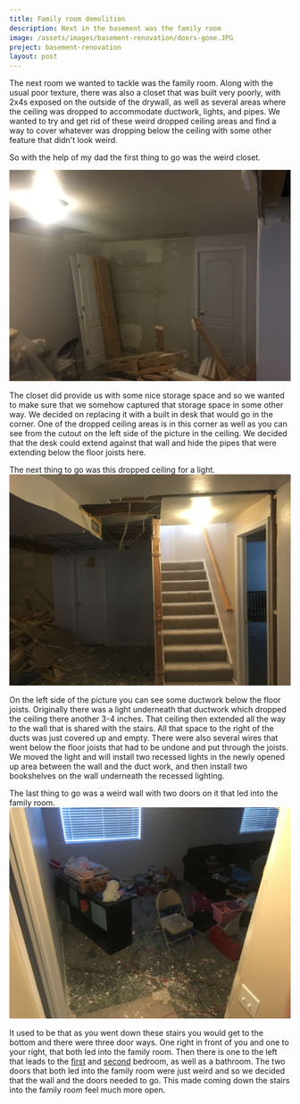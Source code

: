 ```yaml
---
title: Family room demolition
description: Next in the basement was the family room
image: /assets/images/basement-renovation/doors-gone.JPG
project: basement-renovation
layout: post
---
```


The next room we wanted to tackle was the family room. Along with the usual poor texture, there was also a closet that was built very poorly, with 2x4s exposed on the outside of the drywall, as well as several areas where the ceiling was dropped to accommodate ductwork, lights, and pipes.  We wanted to try and get rid of these weird dropped ceiling areas and find a way to cover whatever was dropping below the ceiling with some other feature that didn't look weird.

So with the help of my dad the first thing to go was the weird closet.

![The demolished closet](/assets/images/basement-renovation/closet-gone.JPG)

The closet did provide us with some nice storage space and so we wanted to make sure that we somehow captured that storage space in some other way. We decided on replacing it with a built in desk that would go in the corner. One of the dropped ceiling areas is in this corner as well as you can see from the cutout on the left side of the picture in the ceiling. We decided that the desk could extend against that wall and hide the pipes that were extending below the floor joists here.

The next thing to go was this dropped ceiling for a light.
![The demolished ceiling](/assets/images/basement-renovation/doors-gone.JPG)

On the left side of the picture you can see some ductwork below the floor joists. Originally there was a light underneath that ductwork which dropped the ceiling there another 3-4 inches. That ceiling then extended all the way to the wall that is shared with the stairs. All that space to the right of the ducts was just covered up and empty. There were also several wires that went below the floor joists that had to be undone and put through the joists. We moved the light and will install two recessed lights in the newly opened up area between the wall and the duct work, and then install two bookshelves on the wall underneath the recessed lighting.

The last thing to go was a weird wall with two doors on it that led into the family room.
![The wall is now gone](/assets/images/basement-renovation/stairs.JPG)

It used to be that as you went down these stairs you would get to the bottom and there were three door ways. One right in front of you and one to your right, that both led into the family room. Then there is one to the left that leads to the [first](/2016/06/21/first-bedroom.html) and [second](/2017/05/11/second-bedroom.html) bedroom, as well as a bathroom. The two doors that both led into the family room were just weird and so we decided that the wall and the doors needed to go. This made coming down the stairs into the family room feel much more open.